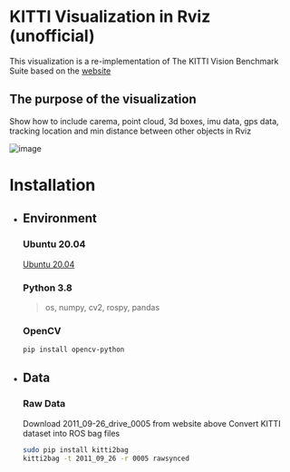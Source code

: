 # KITTI Visualization in Rviz (unofficial)
This visualization is a re-implementation of The KITTI Vision Benchmark Suite based on the [website](http://www.cvlibs.net/datasets/kitti/index.php)
## The purpose of the visualization
Show how to include carema, point cloud, 3d boxes, imu data, gps data, tracking location and min distance between other objects in Rviz

![image](https://github.com/liudiepie/ROS_practice/blob/master/view.gif)

# Installation
* ## Environment
   ### Ubuntu 20.04
   [Ubuntu 20.04](https://ubuntu.com/download/desktop)
   ### Python 3.8
   > os, numpy, cv2, rospy, pandas
   ### OpenCV
   ```bash
   pip install opencv-python
   ```
* ## Data
   ### Raw Data
   Download 2011_09-26_drive_0005 from website above
   Convert KITTI dataset into ROS bag files
   ```bash
   sudo pip install kitti2bag
   kitti2bag -t 2011_09_26 -r 0005 rawsynced
   ```
